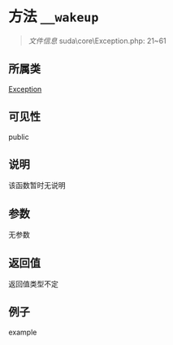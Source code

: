 # 方法 `__wakeup`



> *文件信息* suda\core\Exception.php: 21~61

## 所属类 

[Exception](../Exception.md)

## 可见性

 public 

## 说明

该函数暂时无说明


## 参数


无参数


## 返回值

返回值类型不定


## 例子

example